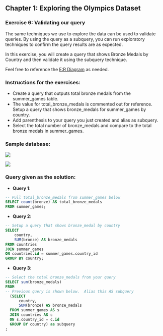 ## Chapter 1: Exploring the Olympics Dataset
### Exercise 6: Validating our query

The same techniques we use to explore the data can be used to validate queries. By using the query as a subquery, you can run exploratory techniques to confirm the query results are as expected.

In this exercise, you will create a query that shows Bronze Medals by Country and then validate it using the subquery technique.

Feel free to reference the [E:R Diagram](https://assets.datacamp.com/production/repositories/3815/datasets/ed6586166b9158f3bc66814cb40b059ace13667d/ER_diagram_pdf.png) as needed.

### Instructions for the exercises: 
- Create a query that outputs total bronze medals from the summer_games table.
- The value for total_bronze_medals is commented out for reference. Setup a query that shows bronze_medals for summer_games by country.
- Add parenthesis to your query you just created and alias as subquery.
- Select the total number of bronze_medals and compare to the total bronze medals in summer_games.

### Sample database:
![](https://i.ibb.co/wp0Q69Z/Capture-1.png)

![](https://i.ibb.co/dmVVFh1/Capture-2.png)

### Query given as the solution: 
- **Query 1**: 
```sql
-- Pull total_bronze_medals from summer_games below
SELECT count(bronze) AS total_bronze_medals
FROM summer_games;
```
- **Query 2**: 
```sql
-- Setup a query that shows bronze_medal by country
SELECT 
	country, 
    SUM(bronze) AS bronze_medals
FROM countries
JOIN summer_games
ON countries.id = summer_games.country_id
GROUP BY country;
```
- **Query 3**: 
```sql
-- Select the total bronze_medals from your query
SELECT sum(bronze_medals)
FROM 
-- Previous query is shown below.  Alias this AS subquery
  (SELECT 
      country, 
      SUM(bronze) AS bronze_medals
  FROM summer_games AS s
  JOIN countries AS c
  ON s.country_id = c.id
  GROUP BY country) as subquery
;
```